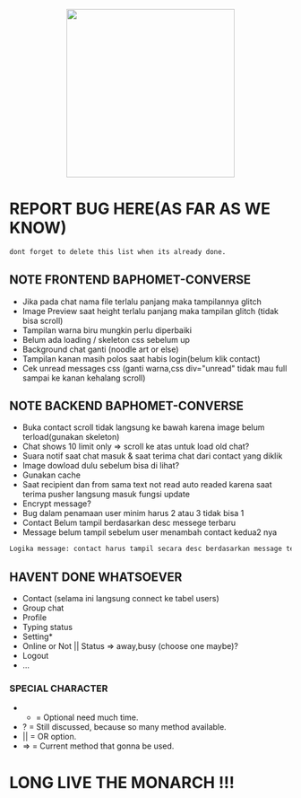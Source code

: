 <p align="center"><a href="https://thesatanictemple.com/" target="_blank"><img src="https://image.freepik.com/free-vector/baphomet-cute-kawaii_60223-36.jpg" width="300" ></a></p>


# REPORT BUG HERE(AS FAR AS WE KNOW)
```bash
dont forget to delete this list when its already done.
```
## NOTE FRONTEND BAPHOMET-CONVERSE
- Jika pada chat nama file terlalu panjang maka tampilannya glitch
- Image Preview saat height terlalu panjang maka tampilan glitch (tidak bisa scroll)
- Tampilan warna biru mungkin perlu diperbaiki
- Belum ada loading / skeleton css sebelum up
- Background chat ganti (noodle art or else)
- Tampilan kanan masih polos saat habis login(belum klik contact)
- Cek unread messages css (ganti warna,css div="unread" tidak mau full sampai ke kanan kehalang scroll)
## NOTE BACKEND BAPHOMET-CONVERSE
- Buka contact scroll tidak langsung ke bawah karena image belum terload(gunakan skeleton)
- Chat shows 10 limit only => scroll ke atas untuk load old chat? 
- Suara notif saat chat masuk & saat terima chat dari contact yang diklik
- Image dowload dulu sebelum bisa di lihat?
- Gunakan cache
- Saat recipient dan from sama text not read auto readed karena saat terima pusher langsung masuk fungsi update
- Encrypt message?
- Bug dalam penamaan user minim harus 2 atau 3 tidak bisa 1
- Contact Belum tampil berdasarkan desc messege terbaru
- Message belum tampil sebelum user menambah contact kedua2 nya 
```bash
Logika message: contact harus tampil secara desc berdasarkan message terbaru,walaupun recipient belum menambah contact dan sender mengirim pesan ke recipient, pesan harus sudah tampil
```
## HAVENT DONE WHATSOEVER
- Contact (selama ini langsung connect ke tabel users)
- Group chat
- Profile
- Typing status
- Setting*
- Online or Not || Status => away,busy (choose one maybe)?
- Logout
- ...
### SPECIAL CHARACTER
- *  = Optional need much time.
- ?  = Still discussed, because so many method available.
- || = OR option.
- => = Current method that gonna be used.

# LONG LIVE THE MONARCH !!!